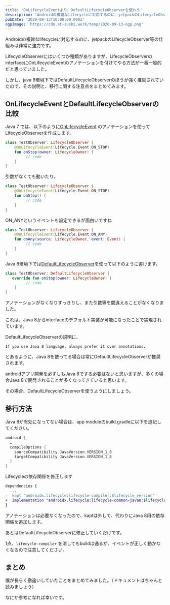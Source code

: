 ```yaml
---
title: 'OnLifecycleEventより、DefaultLifecycleObserverを使おう'
description: 'Androidの複雑なlifecycleに対応するのに、jetpackのLifecycleObserver等の仕組みは非常に強力です。\nLifecycleObserverにはいくつか種類がありますが、LifecycleObserverのinterfaceにOnLifecycleEventのアノテーションを付けてやる方法が一番一般的だと思っていました。\nしかし、java 8環境下ではDefaultLifecycleObserverのほうが強く推奨されていたので、その説明と、移行に関する注意点をまとめてみます。'
pubDate: '2020-09-13T10:00:00.000Z'
ogpImage: 'https://cdn.at-sushi.work/temp/2020-09-13-ogp.png'
---
```


Androidの複雑なlifecycleに対応するのに、jetpackのLifecycleObserver等の仕組みは非常に強力です。

LifecycleObserverにはいくつか種類がありますが、LifecycleObserverのinterfaceにOnLifecycleEventのアノテーションを付けてやる方法が一番一般的だと思っていました。

しかし、java 8環境下ではDefaultLifecycleObserverのほうが強く推奨されていたので、その説明と、移行に関する注意点をまとめてみます。

## OnLifecycleEventとDefaultLifecycleObserverの比較
Java 7 では、以下のように[OnLifecycleEvent](https://developer.android.com/reference/androidx/lifecycle/OnLifecycleEvent) のアノテーションを使ってLifecycleObserverを作成します。

```kotlin
class TestObserver: LifecycleObserver {
    @OnLifecycleEvent(Lifecycle.Event.ON_STOP)
    fun onStop(owner: LifecycleOwner) {
         // code
    }
}
```

引数がなくても動いたり、
```kotlin
class TestObserver: LifecycleObserver {
    @OnLifecycleEvent(Lifecycle.Event.ON_STOP)
    fun onStop() {
         // code
    }
}
```

ON_ANYというイベントも設定できるが面白いですね
```kotlin
class TestObserver: LifecycleObserver {
    @OnLifecycleEvent(Lifecycle.Event.ON_ANY)
    fun onAny(source: LifecycleOwner, event: Event) {
         // code
    }
}
```

Java 8環境下では[DefaultLifecycleObserver](https://developer.android.com/reference/androidx/lifecycle/DefaultLifecycleObserver)を使って以下のように書けます。
```kotlin
class TestObserver: DefaultLifecycleObserver {
   override fun onStop(owner: LifecycleOwner) {
         // code
    }
}
```

アノテーションがなくなりすっきりし、また引数等を間違えることがなくなりました。

これは、Java 8からinterfaceのデフォルト実装が可能になったことで実現されています。

DefaultLifecycleObserverの説明に、
```text
If you use Java 8 language, always prefer it over annotations.
```
とあるように、Java 8を使ってる場合は常にDefaultLifecycleObserverが推奨されます。

androidアプリ開発を必ずしもJava 8でする必要はないと思いますが、多くの場合Java 8で開発されることが多くなってきていると思います。

その場合、DefaultLifecycleObserverを使うようにしましょう。

## 移行方法
Java 8が有効になってない場合は、app moduleのbuild.gradleに以下を追記してください。
```groovy
android {
  …
  compileOptions {
    sourceCompatibility JavaVersion.VERSION_1_8
    targetCompatibility JavaVersion.VERSION_1_8
  }
}
```

Lifecycleの依存関係を修正します
```diff
dependencies {
  ...
-  kapt "androidx.lifecycle:lifecycle-compiler:$lifecycle_version"
+  implementation "androidx.lifecycle:lifecycle-common-java8:$lifecycle_version"
}
```

アノテーションは必要なくなったので、kaptは外して、代わりにJava 8用の依存関係を追加します。

あとはDefaultLifecycleObserverに修正していくだけです。

1点、`lifecycle-compiler` を消してもbuildは通るが、イベントが正しく動かなくなるので注意してください。

## まとめ
僕が長らく勘違いしていたことをまとめてみました。（ドキュメントはちゃんと読みましょう）

なにか参考になれば幸いです。